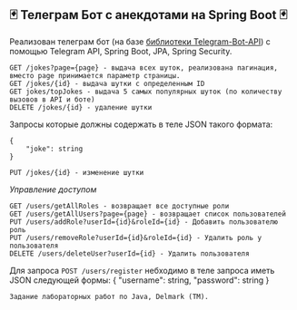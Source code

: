 
## :black_joker: Телеграм Бот с анекдотами на Spring Boot :black_joker:
Реализован телеграм бот (на базе [библиотеки Telegram-Bot-API](https://github.com/pengrad/java-telegram-bot-api/tree/master)) с помощью Telegram API, Spring Boot, JPA, Spring Security.
```
GET /jokes?page={page} - выдача всех шуток, реализована пагинация, вместо page принимается параметр страницы.
GET /jokes/{id} - выдача шутки с определенным ID
GET jokes/topJokes - выдача 5 самых популярных шуток (по количеству вызовов в API и боте)
DELETE /jokes/{id} - удаление шутки
```
Запросы которые должны содержать в теле JSON такого формата:
```
{
    "joke": string
}
```
```
PUT /jokes/{id} - изменение шутки
```
*Управление доступом*
```
GET /users/getAllRoles - возвращает все доступные роли
GET /users/getAllUsers?page={page} - возвращает список пользователей
PUT /users/addRole?userId={id}&roleId={id} - Добавить пользователю роль
PUT /users/removeRole?userId={id}&roleId={id} - Удалить роль у пользователя
DELETE /users/deleteUser?userId={id} - Удалить пользователя
```
Для запроса ``` POST /users/register ``` небходимо в теле запроса иметь JSON следующей формы:
{
    "username": string,
    "password": string
}
```
Задание лабораторных работ по Java, Delmark (TM).